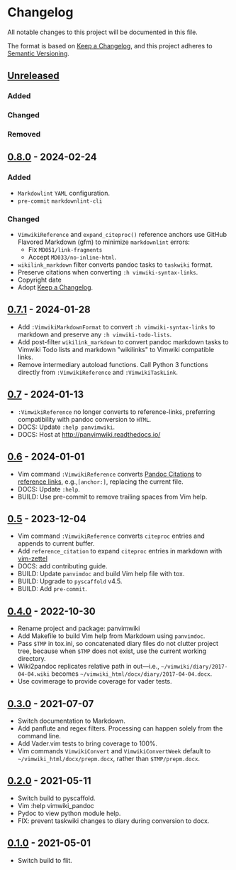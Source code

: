 # Changelog

<!-- markdownlint-disable MD024 -->

All notable changes to this project will be documented in this file.

The format is based on
[Keep a Changelog](https://keepachangelog.com/en/1.0.0/),
and this project adheres to
[Semantic Versioning](https://semver.org/spec/v2.0.0.html).

## [Unreleased]

### Added

### Changed

### Removed

## [0.8.0] - 2024-02-24

### Added

- `Markdowlint` `YAML` configuration.
- `pre-commit` `markdownlint-cli`

### Changed

- `VimwikiReference` and `expand_citeproc()` reference anchors use GitHub
  Flavored Markdown (gfm) to minimize `markdownlint` errors:
  - Fix `MD051/link-fragments`
  - Accept `MD033/no-inline-html`.
- `wikilink_markdown` filter converts pandoc tasks to `taskwiki` format.
- Preserve citations when converting `:h vimwiki-syntax-links`.
- Copyright date
- Adopt [Keep a Changelog](https://keepachangelog.com/en/1.0.0/).

## [0.7.1] - 2024-01-28

- Add `:VimwikiMarkdownFormat` to convert `:h vimwiki-syntax-links` to markdown
  and preserve any `:h vimwiki-todo-lists`.
- Add post-filter `wikilink_markdown` to convert pandoc markdown tasks to
  Vimwiki Todo lists and markdown "wikilinks" to Vimwiki compatible links.
- Remove intermediary autoload functions. Call Python 3 functions directly from
  `:VimwikiReference` and `:VimwikiTaskLink`.

## [0.7] - 2024-01-13

- `:VimwikiReference` no longer converts to reference-links, preferring
  compatibility with pandoc conversion to `HTML`.
- DOCS: Update `:help panvimwiki`.
- DOCS: Host at <http://panvimwiki.readthedocs.io/>

## [0.6] - 2024-01-01

- Vim command `:VimwikiReference` converts
  [Pandoc Citations](https://pandoc.org/MANUAL.html#citation-syntax)
  to [reference links](https://pandoc.org/MANUAL.html#reference-links),
  e.g.,`[anchor:]`, replacing the current file.
- DOCS: Update `:help`.
- BUILD: Use pre-commit to remove trailing spaces from Vim help.

## [0.5] - 2023-12-04

- Vim command `:VimwikiReference` converts `citeproc` entries and appends to
  current buffer.
- Add `reference_citation` to expand `citeproc` entries in markdown with
  [vim-zettel](https://github.com/michal-h21/vim-zettel)
- DOCS: add contributing guide.
- BUILD: Update `panvimdoc` and build Vim help file with tox.
- BUILD: Upgrade to `pyscaffold` v4.5.
- BUILD: Add `pre-commit`.

## [0.4.0] - 2022-10-30

- Rename project and package: panvimwiki
- Add Makefile to build Vim help from Markdown using `panvimdoc`.
- Pass `$TMP` in tox.ini, so concatenated diary files do not clutter project
  tree, because when `$TMP` does not exist, use the current working directory.
- Wiki2pandoc replicates relative path in out—i.e.,
  `~/vimwiki/diary/2017-04-04.wiki` becomes
  `~/vimwiki_html/docx/diary/2017-04-04.docx`.
- Use covimerage to provide coverage for vader tests.

## [0.3.0] - 2021-07-07

- Switch documentation to Markdown.
- Add panflute and regex filters. Processing can happen solely from the command
  line.
- Add Vader.vim tests to bring coverage to 100%.
- Vim commands `VimwikiConvert` and `VimwikiConvertWeek` default to
  `~/vimwiki_html/docx/prepm.docx`, rather than `$TMP/prepm.docx`.

## [0.2.0] - 2021-05-11

- Switch build to pyscaffold.
- Vim :help vimwiki_pandoc
- Pydoc to view python module help.
- FIX: prevent taskwiki changes to diary during conversion to docx.

## [0.1.0] - 2021-05-01

- Switch build to flit.

[unreleased]: https://github.com/jfishe/panvimwiki/compare/0.8.0...HEAD
[0.8.0]: https://github.com/jfishe/panvimwiki/compare/0.7.1...0.8.0
[0.7.1]: https://github.com/jfishe/panvimwiki/compare/0.7...0.7.1
[0.7]: https://github.com/jfishe/panvimwiki/compare/0.6...0.7
[0.6]: https://github.com/jfishe/panvimwiki/compare/0.5...0.6
[0.5]: https://github.com/jfishe/panvimwiki/compare/0.4.0...0.5
[0.4.0]: https://github.com/jfishe/panvimwiki/compare/0.3.0...0.4.0
[0.3.0]: https://github.com/jfishe/panvimwiki/compare/0.2.0...0.3.0
[0.2.0]: https://github.com/jfishe/panvimwiki/compare/0.1.0...0.2.0
[0.1.0]: https://github.com/jfishe/panvimwiki/releases/tag/0.1.0
